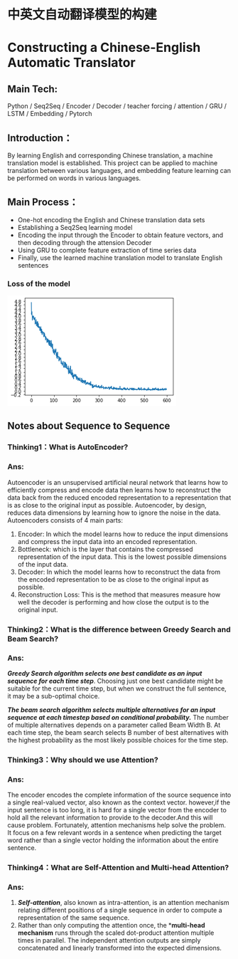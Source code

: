 # 中英文自动翻译模型的构建
# Constructing a Chinese-English Automatic Translator

## Main Tech: 

Python / Seq2Seq / Encoder / Decoder / teacher forcing / attention / GRU / LSTM / Embedding / Pytorch

## Introduction：

By learning English and corresponding Chinese translation, a machine translation model is established. This project can be applied to machine translation between various languages, and embedding feature learning can be performed on words in various languages.

## Main Process：
* One-hot encoding the English and Chinese translation data sets
* Establishing a Seq2Seq learning model
* Encoding the input through the Encoder to obtain feature vectors, and then decoding through the attension Decoder
* Using GRU to complete feature extraction of time series data
* Finally, use the learned machine translation model to translate English sentences

### Loss of the model
![loss plot](Loss_plot.png)

## Notes about Sequence to Sequence

### Thinking1：What is AutoEncoder?
### Ans: 
Autoencoder is an unsupervised artificial neural network that learns how to efficiently compress and encode data then learns how to reconstruct the data back from the reduced encoded representation to a representation that is as close to the original input as possible.
Autoencoder, by design, reduces data dimensions by learning how to ignore the noise in the data.
Autoencoders consists of 4 main parts:
1. Encoder: In which the model learns how to reduce the input dimensions and compress the input data into an encoded representation.
2. Bottleneck: which is the layer that contains the compressed representation of the input data. This is the lowest possible dimensions of the input data.
3. Decoder: In which the model learns how to reconstruct the data from the encoded representation to be as close to the original input as possible.
4. Reconstruction Loss: This is the method that measures measure how well the decoder is performing and how close the output is to the original input.

### Thinking2：What is the difference between Greedy Search and Beam Search?
### Ans:
***Greedy Search algorithm selects one best candidate as an input sequence for each time step***. Choosing just one best candidate might be suitable for the current time step, but when we construct the full sentence, it may be a sub-optimal choice.

***The beam search algorithm selects multiple alternatives for an input sequence at each timestep based on conditional probability.*** The number of multiple alternatives depends on a parameter called Beam Width B. At each time step, the beam search selects B number of best alternatives with the highest probability as the most likely possible choices for the time step.

### Thinking3：Why should we use Attention?
### Ans:
The encoder encodes the complete information of the source sequence into a single real-valued vector, also known as the context vector.
however,if the input sentence is too long, it is hard for a single vector from the encoder to hold all the relevant information to provide to the decoder.And this will cause problem. Fortunately, attention mechanisms help solve the problem. It focus on a few relevant words in a sentence when predicting the target word rather than a single vector holding the information about the entire sentence.

### Thinking4：What are Self-Attention and Multi-head Attention?
### Ans:
1. ***Self-attention***, also known as intra-attention, is an attention mechanism relating different positions of a single sequence in order to compute a representation of the same sequence.
2. Rather than only computing the attention once, the ***multi-head mechanism** runs through the scaled dot-product attention multiple times in parallel. The independent attention outputs are simply concatenated and linearly transformed into the expected dimensions.


